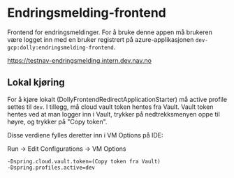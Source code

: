 # Endringsmelding-frontend

Frontend for endringsmeldinger. For å bruke denne appen må brukeren være logget inn med en bruker registrert på
azure-applikasjonen `dev-gcp:dolly:endringsmelding-frontend`.

https://testnav-endringsmelding.intern.dev.nav.no

## Lokal kjøring

For å kjøre lokalt (DollyFrontendRedirectApplicationStarter) må active profile settes til `dev`. I tillegg, må cloud
vault token hentes fra Vault. Vault token hentes ved at man logger inn i Vault, trykker på nedtrekksmenyen oppe til
høyre, og trykker på "Copy token".

Disse verdiene fylles deretter inn i VM Options på IDE:

Run -> Edit Configurations -> VM Options

```
-Dspring.cloud.vault.token=(Copy token fra Vault)
-Dspring.profiles.active=dev
```
